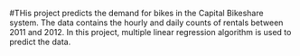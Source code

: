 
#THis project predicts the demand for bikes in the Capital Bikeshare system. The data contains the hourly and daily counts of rentals between 2011 and 2012. In this project, multiple linear regression algorithm is used to predict the data.
